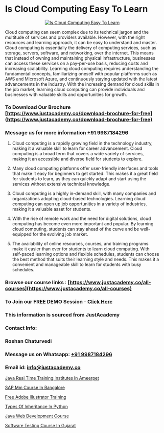 # Is Cloud Computing Easy To Learn

<p align="center">
  <a href="https://justacademy.co/all-courses">
    <img src="https://ibb.co/7V3H11Z" alt="Is Cloud Computing Easy To Learn">
  </a>
</p>


Cloud computing can seem complex due to its technical jargon and the multitude of services and providers available. However, with the right resources and learning approach, it can be easy to understand and master. Cloud computing is essentially the delivery of computing services, such as storage, servers, software, and networking, over the internet. This means that instead of owning and maintaining physical infrastructure, businesses can access these services on a pay-per-use basis, reducing costs and increasing scalability. Learning cloud computing requires understanding the fundamental concepts, familiarizing oneself with popular platforms such as AWS and Microsoft Azure, and continuously staying updated with the latest advancements in the industry. With the increasing demand for cloud skills in the job market, learning cloud computing can provide individuals and businesses with valuable skills and opportunities for growth. 
### To Download Our Brochure [https://www.justacademy.co/download-brochure-for-free](https://www.justacademy.co/download-brochure-for-free)
### Message us for more information [+91 9987184296](https://api.whatsapp.com/send?phone=919987184296)
1) Cloud computing is a rapidly growing field in the technology industry, making it a valuable skill to learn for career advancement.
Cloud computing is a broad term that covers a wide variety of services, making it an accessible and diverse field for students to explore.

2) Many cloud computing platforms offer user-friendly interfaces and tools that make it easy for beginners to get started. This makes it a great field for students to learn, as they can quickly adapt and start using the services without extensive technical knowledge.

3) Cloud computing is a highly in-demand skill, with many companies and organizations adopting cloud-based technologies. Learning cloud computing can open up job opportunities in a variety of industries, making it a valuable asset for students.

4) With the rise of remote work and the need for digital solutions, cloud computing has become even more important and popular. By learning cloud computing, students can stay ahead of the curve and be well-equipped for the evolving job market.

5) The availability of online resources, courses, and training programs make it easier than ever for students to learn cloud computing. With self-paced learning options and flexible schedules, students can choose the best method that suits their learning style and needs. This makes it a convenient and manageable skill to learn for students with busy schedules.

### Browse our course links : [https://www.justacademy.co/all-courses](https://www.justacademy.co/all-courses) 
### To Join our FREE DEMO Session - [Click Here](https://www.justacademy.co/register-for-course-demo)


### This information is sourced from JustAcademy
### Contact Info:
### Roshan Chaturvedi
### Message us on Whatsapp: [+91 9987184296](https://api.whatsapp.com/send?phone=919987184296)
### Email id: [info@justacademy.co](mailto:info@justacademy.co)
                
[Java Real Time Training Institutes In Ameerpet](https://www.linkedin.com/pulse/java-real-time-training-institutes-ameerpet-justacademy-thane-8j5we?trackingId=Wqs73QKcQkJ6zKKyATNABA%3D%3D&lipi=urn%3Ali%3Apage%3Ad_flagship3_company_admin%3B8x4oZRFoSmO4CZ5ThOfedg%3D%3D)

[SAP Mm Course In Bangalore](https://www.linkedin.com/pulse/sap-mm-course-bangalore-justacademy-beangaluru-uiy0f/)

[Free Adobe Illustrator Training](https://medium.com/@akanshapatil/free-adobe-illustrator-training-6a7ed9874320)

[Types Of Inheritance In Python](https://medium.com/@mahi3106/types-of-inheritance-in-python-bcaaaae549ba)

[Java Web Development Course](https://justacademyin.github.io/justacademy/Java-Web-Development-Course)

[Software Testing Course In Gujarat](https://justacademyin.github.io/justacademy/Software-Testing-Course-In-Gujarat)

